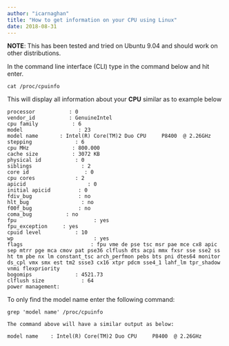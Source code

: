 ```yaml
---
author: "icarnaghan"
title: "How to get information on your CPU using Linux"
date: 2018-08-31
---
```


**NOTE**: This has been tested and tried on Ubuntu 9.04 and should work on other distributions.

In the command line interface (CLI) type in the command below and hit enter.

```
cat /proc/cpuinfo
```

This will display all information about your **CPU** similar as to example below

```
processor           : 0
vendor_id           : GenuineIntel
cpu family           : 6
model                  : 23
model name       : Intel(R) Core(TM)2 Duo CPU     P8400  @ 2.26GHz
stepping              : 6
cpu MHz              : 800.000
cache size           : 3072 KB
physical id           : 0
siblings                : 2
core id                  : 0
cpu cores             : 2
apicid                    : 0
initial apicid         : 0
fdiv_bug               : no
hlt_bug                 : no
f00f_bug               : no
coma_bug           : no
fpu                         : yes
fpu_exception     : yes
cpuid level           : 10
wp                          : yes
flags                      : fpu vme de pse tsc msr pae mce cx8 apic sep mtrr pge mca cmov pat pse36 clflush dts acpi mmx fxsr sse sse2 ss ht tm pbe nx lm constant_tsc arch_perfmon pebs bts pni dtes64 monitor ds_cpl vmx smx est tm2 ssse3 cx16 xtpr pdcm sse4_1 lahf_lm tpr_shadow vnmi flexpriority
bogomips              : 4521.73
clflush size            : 64
power management:
```

To only find the model name enter the following command:

```
grep 'model name' /proc/cpuinfo
```

```
The command above will have a similar output as below:

model name    : Intel(R) Core(TM)2 Duo CPU     P8400  @ 2.26GHz
```
